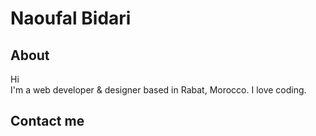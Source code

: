 # Naoufal Bidari
## About
Hi   
I'm a web developer & designer based in Rabat, Morocco. 
I love coding.   
## Contact me


